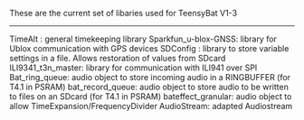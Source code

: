 These are the current set of libaries used for TeensyBat V1-3<hr>
TimeAlt : general timekeeping library
Sparkfun_u-blox-GNSS: library for Ublox communication with GPS devices
SDConfig : library to store variable settings in a file. Allows restoration of values from SDcard
ILI9341_t3n_master: library for communication with ILI941 over SPI
Bat_ring_queue: audio object to store incoming audio in a RINGBUFFER (for T4.1 in PSRAM)
bat_record_queue: audio object to store audio to be written to files on an SDcard (for T4.1 in PSRAM)
bateffect_granular: audio object to allow TimeExpansion/FrequencyDivider
AudioStream: adapted Audiostream
